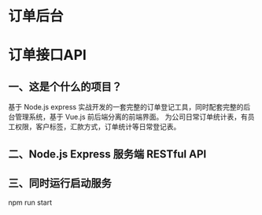 # 订单后台
# 订单接口API

## 一、这是个什么的项目？

基于 Node.js express 实战开发的一套完整的订单登记工具，同时配套完整的后台管理系统，基于 Vue.js 前后端分离的前端界面。
为公司日常订单统计表，有员工权限，客户标签，汇款方式，订单统计等日常登记表。


## 二、Node.js Express 服务端 RESTful API

## 三、同时运行启动服务
npm run start









